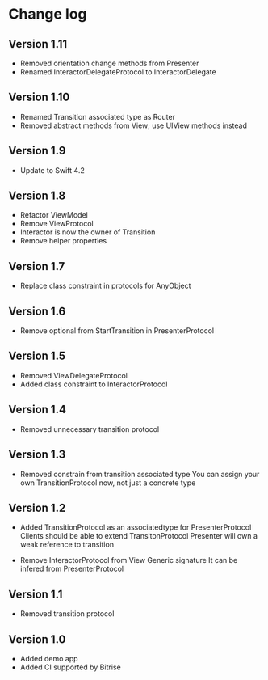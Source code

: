 # Change log


## Version 1.11

- Removed orientation change methods from Presenter
- Renamed InteractorDelegateProtocol to InteractorDelegate


## Version 1.10

- Renamed Transition associated type as Router
- Removed abstract methods from View; use UIView methods instead


## Version 1.9

- Update to Swift 4.2


## Version 1.8

- Refactor ViewModel
- Remove ViewProtocol
- Interactor is now the owner of Transition
- Remove helper properties


## Version 1.7

- Replace class constraint in protocols for AnyObject


## Version 1.6

- Remove optional from StartTransition in PresenterProtocol


## Version 1.5

- Removed ViewDelegateProtocol
- Added class constraint to InteractorProtocol


## Version 1.4

- Removed unnecessary transition protocol


## Version 1.3

- Removed constrain from transition associated type
   You can assign your own TransitionProtocol now, not just a concrete type


## Version 1.2

- Added TransitionProtocol as an associatedtype for PresenterProtocol
  Clients should be able to extend TransitonProtocol
  Presenter will own a weak reference to transition
  
- Remove InteractorProtocol from View Generic signature
   It can be infered from PresenterProtocol  


## Version 1.1

- Removed transition protocol


## Version 1.0

- Added demo app
- Added CI supported by Bitrise
